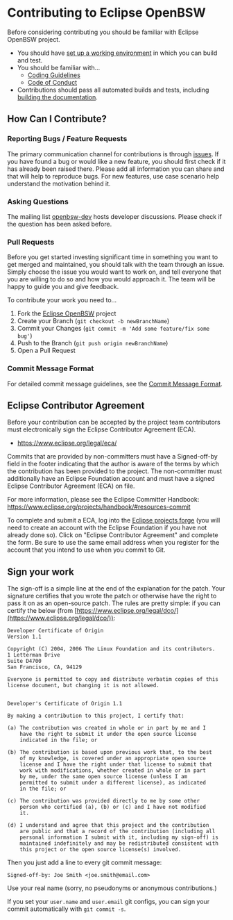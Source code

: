 # Contributing to Eclipse OpenBSW

Before considering contributing you should be familiar with Eclipse OpenBSW project.

 * You should have [set up a working environment](https://eclipse-openbsw.github.io/openbsw/sphinx_docs/doc/learning/setup/index.html)
   in which you can build and test.
 * You should be familiar with...
    + [Coding Guidelines](https://eclipse-openbsw.github.io/openbsw/sphinx_docs/doc/codingGuidelines/index.html)
    + [Code of Conduct](CODE_OF_CONDUCT.md)
 * Contributions should pass all automated builds and tests,
including [building the documentation](doc/README.md).

## How Can I Contribute?

### Reporting Bugs / Feature Requests

The primary communication channel for contributions is through
[issues](https://github.com/eclipse-openbsw/openbsw/issues).
If you have found a bug or would like a new feature,
you should first check if it has already been raised there.
Please add all information you can share and that will help to reproduce bugs.
For new features, use case scenario help understand the motivation behind it.

### Asking Questions

The mailing list [openbsw-dev](https://accounts.eclipse.org/mailing-list/openbsw-dev)
hosts developer discussions.
Please check if the question has been asked before.

### Pull Requests

Before you get started investing significant time in something you want to get
merged and maintained, you should talk with the team through an issue.
Simply choose the issue you would want to work on, and tell everyone
that you are willing to do so and how you would approach it. The team will be
happy to guide you and give feedback.

To contribute your work you need to...

1. Fork the [Eclipse OpenBSW](https://github.com/eclipse-openbsw/openbsw) project
2. Create your Branch (`git checkout -b newBranchName`)
3. Commit your Changes (`git commit -m 'Add some feature/fix some bug'`)
4. Push to the Branch (`git push origin newBranchName`)
5. Open a Pull Request

### Commit Message Format

For detailed commit message guidelines, see the
[Commit Message Format](https://eclipse-openbsw.github.io/openbsw/sphinx_docs/doc/learning/commitmessage/index.rst).

## Eclipse Contributor Agreement

Before your contribution can be accepted by the project team contributors must
electronically sign the Eclipse Contributor Agreement (ECA).

* https://www.eclipse.org/legal/eca/

Commits that are provided by non-committers must have a Signed-off-by field in
the footer indicating that the author is aware of the terms by which the
contribution has been provided to the project. The non-committer must
additionally have an Eclipse Foundation account and must have a signed Eclipse
Contributor Agreement (ECA) on file.

For more information, please see the Eclipse Committer Handbook:
https://www.eclipse.org/projects/handbook/#resources-commit

To complete and submit a ECA, log into the
[Eclipse projects forge](https://www.eclipse.org/contribute/cla/)
(you will need to create an account with the Eclipse Foundation if you have not already done so).
Click on "Eclipse Contributor Agreement" and complete the form.
Be sure to use the same email address when you register for the account
that you intend to use when you commit to Git.

## Sign your work

The sign-off is a simple line at the end of the explanation for the patch. Your
signature certifies that you wrote the patch or otherwise have the right to
pass it on as an open-source patch. The rules are pretty simple: if you can
certify the below
(from [https://www.eclipse.org/legal/dco/](https://www.eclipse.org/legal/dco/)):

```
Developer Certificate of Origin
Version 1.1

Copyright (C) 2004, 2006 The Linux Foundation and its contributors.
1 Letterman Drive
Suite D4700
San Francisco, CA, 94129

Everyone is permitted to copy and distribute verbatim copies of this
license document, but changing it is not allowed.


Developer's Certificate of Origin 1.1

By making a contribution to this project, I certify that:

(a) The contribution was created in whole or in part by me and I
    have the right to submit it under the open source license
    indicated in the file; or

(b) The contribution is based upon previous work that, to the best
    of my knowledge, is covered under an appropriate open source
    license and I have the right under that license to submit that
    work with modifications, whether created in whole or in part
    by me, under the same open source license (unless I am
    permitted to submit under a different license), as indicated
    in the file; or

(c) The contribution was provided directly to me by some other
    person who certified (a), (b) or (c) and I have not modified
    it.

(d) I understand and agree that this project and the contribution
    are public and that a record of the contribution (including all
    personal information I submit with it, including my sign-off) is
    maintained indefinitely and may be redistributed consistent with
    this project or the open source license(s) involved.
```

Then you just add a line to every git commit message:

    Signed-off-by: Joe Smith <joe.smith@email.com>

Use your real name (sorry, no pseudonyms or anonymous contributions.)

If you set your `user.name` and `user.email` git configs, you can sign your
commit automatically with `git commit -s`.
